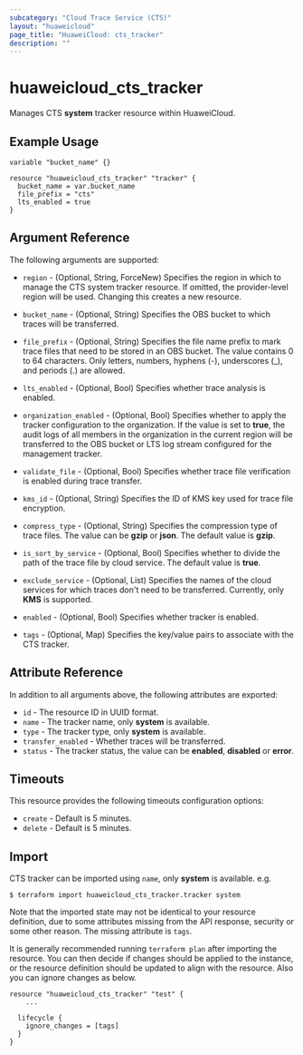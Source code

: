 ```yaml
---
subcategory: "Cloud Trace Service (CTS)"
layout: "huaweicloud"
page_title: "HuaweiCloud: cts_tracker"
description: ""
---
```


# huaweicloud_cts_tracker

Manages CTS **system** tracker resource within HuaweiCloud.

## Example Usage

```hcl
variable "bucket_name" {}

resource "huaweicloud_cts_tracker" "tracker" {
  bucket_name = var.bucket_name
  file_prefix = "cts"
  lts_enabled = true
}
```

## Argument Reference

The following arguments are supported:

* `region` - (Optional, String, ForceNew) Specifies the region in which to manage the CTS system tracker resource.
  If omitted, the provider-level region will be used. Changing this creates a new resource.

* `bucket_name` - (Optional, String) Specifies the OBS bucket to which traces will be transferred.

* `file_prefix` - (Optional, String) Specifies the file name prefix to mark trace files that need to be stored
  in an OBS bucket. The value contains 0 to 64 characters. Only letters, numbers, hyphens (-), underscores (_),
  and periods (.) are allowed.

* `lts_enabled` - (Optional, Bool) Specifies whether trace analysis is enabled.

* `organization_enabled` - (Optional, Bool) Specifies whether to apply the tracker configuration to the organization.
  If the value is set to **true**, the audit logs of all members in the organization in the current region will be
  transferred to the OBS bucket or LTS log stream configured for the management tracker.

* `validate_file` - (Optional, Bool) Specifies whether trace file verification is enabled during trace transfer.

* `kms_id` - (Optional, String) Specifies the ID of KMS key used for trace file encryption.

* `compress_type` - (Optional, String) Specifies the compression type of trace files. The value can be
  **gzip** or **json**. The default value is **gzip**.

* `is_sort_by_service` - (Optional, Bool) Specifies whether to divide the path of the trace file by cloud service.
  The default value is **true**.

* `exclude_service` - (Optional, List) Specifies the names of the cloud services for which traces don't need to be transferred.
  Currently, only **KMS** is supported.

* `enabled` - (Optional, Bool) Specifies whether tracker is enabled.

* `tags` - (Optional, Map) Specifies the key/value pairs to associate with the CTS tracker.

## Attribute Reference

In addition to all arguments above, the following attributes are exported:

* `id` - The resource ID in UUID format.
* `name` - The tracker name, only **system** is available.
* `type` - The tracker type, only **system** is available.
* `transfer_enabled` - Whether traces will be transferred.
* `status` - The tracker status, the value can be **enabled**, **disabled** or **error**.

## Timeouts

This resource provides the following timeouts configuration options:

* `create` - Default is 5 minutes.
* `delete` - Default is 5 minutes.

## Import

CTS tracker can be imported using `name`, only **system** is available. e.g.

```
$ terraform import huaweicloud_cts_tracker.tracker system
```

Note that the imported state may not be identical to your resource definition, due to some attributes missing from the
API response, security or some other reason. The missing attribute is `tags`.

It is generally recommended running `terraform plan` after importing the resource.
You can then decide if changes should be applied to the instance, or the resource definition should be updated to
align with the resource. Also you can ignore changes as below.

```hcl
resource "huaweicloud_cts_tracker" "test" {
    ...

  lifecycle {
    ignore_changes = [tags]
  }
}
```
